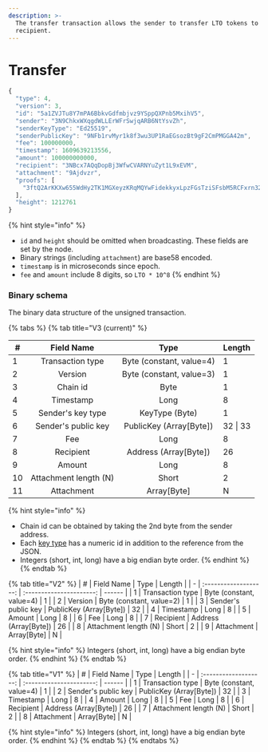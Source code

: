 ```yaml
---
description: >-
  The transfer transaction allows the sender to transfer LTO tokens to the
  recipient.
---
```


# Transfer

```javascript
{
  "type": 4,
  "version": 3,
  "id": "5a1ZVJTu8Y7mPA6BbkvGdfmbjvz9YSppQXPnb5MxihV5",
  "sender": "3N9ChkxWXqgdWLLErWFrSwjqARB6NtYsvZh",
  "senderKeyType": "Ed25519",
  "senderPublicKey": "9NFb1rvMyr1k8f3wu3UP1RaEGsozBt9gF2CmPMGGA42m",
  "fee": 100000000,
  "timestamp": 1609639213556,
  "amount": 100000000000,
  "recipient": "3NBcx7AQqDopBj3WfwCVARNYuZyt1L9xEVM",
  "attachment": "9Ajdvzr",
  "proofs": [
    "3ftQ2ArKKXw655WdHy2TK1MGXeyzKRqMQYwFidekkyxLpzFGsTziSFsbM5RCFxrn32EzisMgPWtQVQ4e5UqKUcES"
  ],
  "height": 1212761
}
```

{% hint style="info" %}
* `id` and `height` should be omitted when broadcasting. These fields are set by the node.
* Binary strings (including `attachment`) are base58 encoded.
* `timestamp` is in microseconds since epoch.
* `fee` and `amount` include 8 digits, so `LTO * 10^8`
{% endhint %}

### Binary schema

The binary data structure of the unsigned transaction.

{% tabs %}
{% tab title="V3 (current)" %}
<table><thead><tr><th data-type="number">#</th><th align="center">Field Name</th><th align="center">Type</th><th>Length</th></tr></thead><tbody><tr><td>1</td><td align="center">Transaction type</td><td align="center">Byte (constant, value=4)</td><td>1</td></tr><tr><td>2</td><td align="center">Version</td><td align="center">Byte (constant, value=3)</td><td>1</td></tr><tr><td>3</td><td align="center">Chain id</td><td align="center">Byte</td><td>1</td></tr><tr><td>4</td><td align="center">Timestamp</td><td align="center">Long</td><td>8</td></tr><tr><td>5</td><td align="center">Sender's key type</td><td align="center">KeyType (Byte)</td><td>1</td></tr><tr><td>6</td><td align="center">Sender's public key</td><td align="center">PublicKey (Array[Byte])</td><td>32 | 33</td></tr><tr><td>7</td><td align="center">Fee</td><td align="center">Long</td><td>8</td></tr><tr><td>8</td><td align="center">Recipient</td><td align="center">Address (Array[Byte])</td><td>26</td></tr><tr><td>9</td><td align="center">Amount</td><td align="center">Long</td><td>8</td></tr><tr><td>10</td><td align="center">Attachment length (N)</td><td align="center">Short</td><td>2</td></tr><tr><td>11</td><td align="center">Attachment</td><td align="center">Array[Byte]</td><td>N</td></tr></tbody></table>

{% hint style="info" %}
* Chain id can be obtained by taking the 2nd byte from the sender address.
* Each [key type](../../accounts.md#key-types) has a numeric id in addition to the reference from the JSON.
* Integers (short, int, long) have a big endian byte order.
{% endhint %}
{% endtab %}

{% tab title="V2" %}
| # |       Field Name      |           Type           | Length |
| - | :-------------------: | :----------------------: | ------ |
| 1 |    Transaction type   | Byte (constant, value=4) | 1      |
| 2 |        Version        | Byte (constant, value=2) | 1      |
| 3 |  Sender's public key  | PublicKey (Array\[Byte]) | 32     |
| 4 |       Timestamp       |           Long           | 8      |
| 5 |         Amount        |           Long           | 8      |
| 6 |          Fee          |           Long           | 8      |
| 7 |       Recipient       |  Address (Array\[Byte])  | 26     |
| 8 | Attachment length (N) |           Short          | 2      |
| 9 |       Attachment      |       Array\[Byte]       | N      |

{% hint style="info" %}
Integers (short, int, long) have a big endian byte order.
{% endhint %}
{% endtab %}

{% tab title="V1" %}
| # |       Field Name      |           Type           | Length |
| - | :-------------------: | :----------------------: | ------ |
| 1 |    Transaction type   | Byte (constant, value=4) | 1      |
| 2 |  Sender's public key  | PublicKey (Array\[Byte]) | 32     |
| 3 |       Timestamp       |           Long           | 8      |
| 4 |         Amount        |           Long           | 8      |
| 5 |          Fee          |           Long           | 8      |
| 6 |       Recipient       |  Address (Array\[Byte])  | 26     |
| 7 | Attachment length (N) |           Short          | 2      |
| 8 |       Attachment      |       Array\[Byte]       | N      |

{% hint style="info" %}
Integers (short, int, long) have a big endian byte order.
{% endhint %}
{% endtab %}
{% endtabs %}
